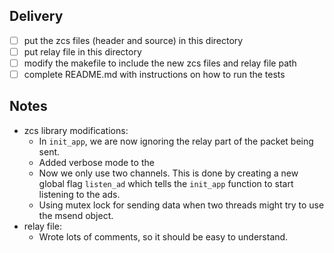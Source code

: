 ## Delivery
- [ ] put the zcs files (header and source) in this directory
- [ ] put relay file in this directory
- [ ] modify the makefile to include the new zcs files and relay file path
- [ ] complete README.md with instructions on how to run the tests

## Notes
- zcs library modifications:
    - In `init_app`, we are now ignoring the relay part of the packet being sent. 
    - Added verbose mode to the 
    - Now we only use two channels. This is done by creating a new global flag `listen_ad` which tells the `init_app` function to start listening to the ads.
    - Using mutex lock for sending data when two threads might try to use the msend object.
- relay file:
    - Wrote lots of comments, so it should be easy to understand. 

